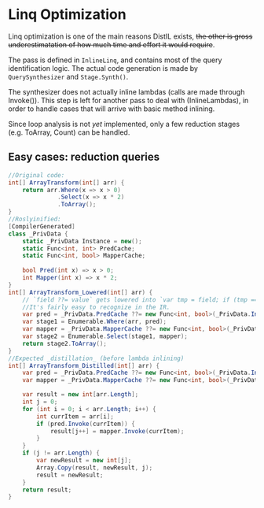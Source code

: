 # Linq Optimization

Linq optimization is one of the main reasons DistIL exists, ~~the other is gross underestimatation of how much time and effort it would require~~.

The pass is defined in `InlineLinq`, and contains most of the query identification logic. The actual code generation is made by `QuerySynthesizer` and `Stage.Synth()`.

The synthesizer does not actually inline lambdas (calls are made through Invoke()). This step is left for another pass to deal with (InlineLambdas), in order to handle cases that will arrive with basic method inlining.

Since loop analysis is not _yet_ implemented, only a few reduction stages (e.g. ToArray, Count) can be handled.

## Easy cases: reduction queries

```cs
//Original code:
int[] ArrayTransform(int[] arr) {
    return arr.Where(x => x > 0)
              .Select(x => x * 2)
              .ToArray();
}
//Roslyinified:
[CompilerGenerated]
class _PrivData {
    static _PrivData Instance = new();
    static Func<int, int> PredCache;
    static Func<int, bool> MapperCache;
    
    bool Pred(int x) => x > 0; 
    int Mapper(int x) => x * 2;
}
int[] ArrayTransform_Lowered(int[] arr) {
    // `field ??= value` gets lowered into `var tmp = field; if (tmp == null) { field = tmp = new Func(...); }`
    //It's fairly easy to recognize in the IR.
    var pred = _PrivData.PredCache ??= new Func<int, bool>(_PrivData.Instance, &_PrivData.Pred);
    var stage1 = Enumerable.Where(arr, pred);
    var mapper = _PrivData.MapperCache ??= new Func<int, bool>(_PrivData.Instance, &_PrivData.Mapper);
    var stage2 = Enumerable.Select(stage1, mapper);
    return stage2.ToArray();
}
//Expected _distillation_ (before lambda inlining)
int[] ArrayTransform_Distilled(int[] arr) {
    var pred = _PrivData.PredCache ??= new Func<int, bool>(_PrivData.Instance, &_PrivData.Pred);
    var mapper = _PrivData.MapperCache ??= new Func<int, bool>(_PrivData.Instance, &_PrivData.Mapper);

    var result = new int[arr.Length];
    int j = 0;
    for (int i = 0; i < arr.Length; i++) {
        int currItem = arr[i];
        if (pred.Invoke(currItem)) {
            result[j++] = mapper.Invoke(currItem);
        }
    }
    if (j != arr.Length) {
        var newResult = new int[j];
        Array.Copy(result, newResult, j);
        result = newResult;
    }
    return result;
}
```
